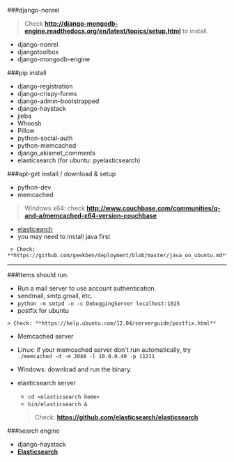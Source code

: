 ###django-nonrel
  > Check **http://django-mongodb-engine.readthedocs.org/en/latest/topics/setup.html** to install.

* django-nonrel
* djangotoolbox
* django-mongodb-engine


###pip install
* django-registration
* django-crispy-forms
* django-admin-bootstrapped
* django-haystack
* jieba
* Whoosh
* Pillow
* python-social-auth
* python-memcached
* django_akismet_comments
* elasticsearch (for ubuntu: pyelasticsearch)

###apt-get install / download & setup
*   python-dev
*   memcached

   > Windows x64: check **http://www.couchbase.com/communities/q-and-a/memcached-x64-version-couchbase**

*   [elasticearch](https://github.com/elasticsearch/elasticsearch)
   *   you may need to install java first

     > Check: **https://github.com/geekben/deployment/blob/master/java_on_ubuntu.md**

-----
###Items should run.
*   Run a mail server to use account authentication.
   * sendmail, smtp.gmail, etc. 
   * `python -m smtpd -n -c DebuggingServer localhost:1025`
   * postfix for ubuntu

    > Check: **https://help.ubuntu.com/12.04/serverguide/postfix.html**

*   Memcached server
   * Linux: if your memcached server don't run automatically, try `./memcached -d -m 2048 -l 10.0.0.40 -p 11211`
   * Windows: download and run the binary.

*  elasticsearch server
   * `cd <elasticsearch home>`
   * `bin/elasticsearch &`

    > Check: **https://github.com/elasticsearch/elasticsearch**

###search engine
* django-haystack
* **[Elasticsearch](http://www.elasticsearch.org/overview/elkdownloads/)**
